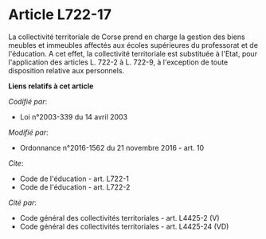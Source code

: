 # Article L722-17

La collectivité territoriale de Corse prend en charge la gestion des biens meubles et immeubles affectés aux écoles
supérieures du professorat et de l'éducation. A cet effet, la collectivité territoriale est substituée à l'Etat, pour
l'application des articles L. 722-2 à L. 722-9, à l'exception de toute disposition relative aux personnels.

**Liens relatifs à cet article**

_Codifié par_:

  - Loi n°2003-339 du 14 avril 2003

_Modifié par_:

  - Ordonnance n°2016-1562 du 21 novembre 2016 - art. 10

_Cite_:

  - Code de l'éducation - art. L722-1
  - Code de l'éducation - art. L722-2

_Cité par_:

  - Code général des collectivités territoriales - art. L4425-2 (V)
  - Code général des collectivités territoriales - art. L4425-24 (VD)
